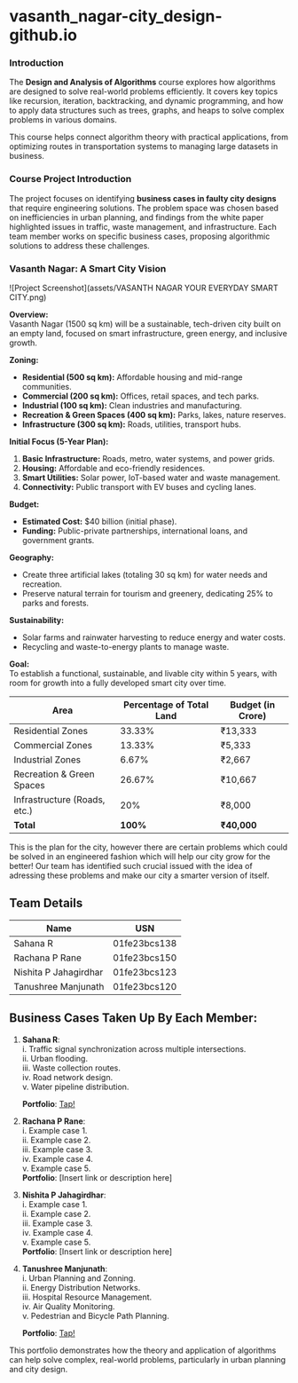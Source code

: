 # vasanth_nagar-city_design-github.io
### Introduction

The **Design and Analysis of Algorithms** course explores how algorithms are designed to solve real-world problems efficiently. It covers key topics like recursion, iteration, backtracking, and dynamic programming, and how to apply data structures such as trees, graphs, and heaps to solve complex problems in various domains.

This course helps connect algorithm theory with practical applications, from optimizing routes in transportation systems to managing large datasets in business.

### Course Project Introduction

The project focuses on identifying **business cases in faulty city designs** that require engineering solutions. The problem space was chosen based on inefficiencies in urban planning, and findings from the white paper highlighted issues in traffic, waste management, and infrastructure. Each team member works on specific business cases, proposing algorithmic solutions to address these challenges.



### **Vasanth Nagar: A Smart City Vision**  

![Project Screenshot](assets/VASANTH NAGAR YOUR EVERYDAY SMART CITY.png)

**Overview:**  
Vasanth Nagar (1500 sq km) will be a sustainable, tech-driven city built on an empty land, focused on smart infrastructure, green energy, and inclusive growth.  

**Zoning:**  
- **Residential (500 sq km):** Affordable housing and mid-range communities.  
- **Commercial (200 sq km):** Offices, retail spaces, and tech parks.  
- **Industrial (100 sq km):** Clean industries and manufacturing.  
- **Recreation & Green Spaces (400 sq km):** Parks, lakes, nature reserves.  
- **Infrastructure (300 sq km):** Roads, utilities, transport hubs.  

**Initial Focus (5-Year Plan):**  
1. **Basic Infrastructure:** Roads, metro, water systems, and power grids.  
2. **Housing:** Affordable and eco-friendly residences.  
3. **Smart Utilities:** Solar power, IoT-based water and waste management.  
4. **Connectivity:** Public transport with EV buses and cycling lanes.  

**Budget:**  
- **Estimated Cost:** $40 billion (initial phase).  
- **Funding:** Public-private partnerships, international loans, and government grants.  

**Geography:**  
- Create three artificial lakes (totaling 30 sq km) for water needs and recreation.  
- Preserve natural terrain for tourism and greenery, dedicating 25% to parks and forests.  

**Sustainability:**  
- Solar farms and rainwater harvesting to reduce energy and water costs.  
- Recycling and waste-to-energy plants to manage waste.  

**Goal:**  
To establish a functional, sustainable, and livable city within 5 years, with room for growth into a fully developed smart city over time.  


| Area                        | Percentage of Total Land | Budget (in Crore) |
|-----------------------------|--------------------------|-------------------|
| Residential Zones            | 33.33%                   | ₹13,333           |
| Commercial Zones             | 13.33%                   | ₹5,333            |
| Industrial Zones             | 6.67%                    | ₹2,667            |
| Recreation & Green Spaces    | 26.67%                   | ₹10,667           |
| Infrastructure (Roads, etc.) | 20%                      | ₹8,000            |
| **Total**                    | **100%**                 | **₹40,000**       |


This is the plan for the city, however there are certain problems which could be solved in an engineered fashion which will help our city grow for the better!
Our team has identified such crucial issued with the idea of adressing these problems and make our city a smarter version of itself.

## Team Details

| **Name**                 | **USN**          |
|--------------------------|------------------|
| Sahana R                | 01fe23bcs138     |
| Rachana P Rane          | 01fe23bcs150     |
| Nishita P Jahagirdhar   | 01fe23bcs123     |
| Tanushree Manjunath     | 01fe23bcs120     |

## Business Cases Taken Up By Each Member:

1. **Sahana R**:  
   i.   Traffic signal synchronization across multiple intersections.  
   ii.  Urban flooding.  
   iii. Waste collection routes.  
   iv.  Road network design.  
   v.   Water pipeline distribution.
   
   **Portfolio**: [Tap!](https://sahana8866.github.io/rsahana.github.io/)


3. **Rachana P Rane**:  
   i. Example case 1.  
   ii. Example case 2.  
   iii. Example case 3.  
   iv. Example case 4.  
   v. Example case 5.  
   **Portfolio**: [Insert link or description here]

4. **Nishita P Jahagirdhar**:  
   i. Example case 1.  
   ii. Example case 2.  
   iii. Example case 3.  
   iv. Example case 4.  
   v. Example case 5.  
   **Portfolio**: [Insert link or description here]

5. **Tanushree Manjunath**:  
   i. Urban Planning and Zonning.  
   ii. Energy Distribution Networks.  
   iii. Hospital Resource Management.  
   iv. Air Quality Monitoring.  
   v. Pedestrian and Bicycle Path Planning.

   **Portfolio**: [Tap!](https://01fe23bcs120.github.io/)



This portfolio demonstrates how the theory and application of algorithms can help solve complex, real-world problems, particularly in urban planning and city design.
